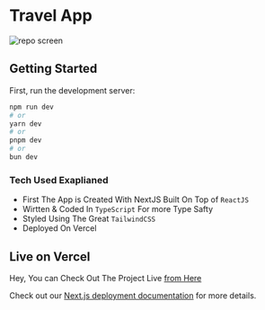 # Travel App

![repo screen](https://github.com/mahmoud-bebars/travel-app/assets/66588352/ded85c38-db0a-4c8a-b41a-71bc8977c6e8)


## Getting Started

First, run the development server:

```bash
npm run dev
# or
yarn dev
# or
pnpm dev
# or
bun dev
```

### Tech Used Exaplianed

* First The App is Created With NextJS Built On Top of `ReactJS`
* Wirtten & Coded In `TypeScript` For more Type Safty
* Styled Using The Great `TailwindCSS` 
* Deployed On Vercel



## Live on Vercel

Hey, You can Check Out The Project Live [from Here](https://camp-travel-app.vercel.app)


Check out our [Next.js deployment documentation](https://nextjs.org/docs/deployment) for more details.
